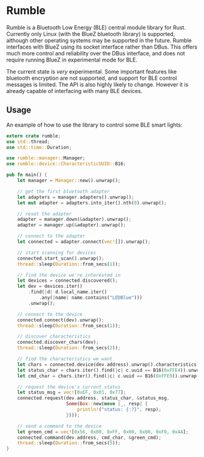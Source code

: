 # Rumble

Rumble is a Bluetooth Low Energy (BLE) central module library for Rust. 
Currently only Linux (with the BlueZ bluetooth library) is supported, although 
other operating systems may be supported in the future. Rumble interfaces with 
BlueZ using its socket interface rather than DBus. This offers much more control 
and reliability over the DBus interface, and does not require running BlueZ in 
experimental mode for BLE.

The current state is *very* experimental. Some important features like bluetooth
encryption are not supported, and support for BLE control messages is limited. 
The API is also highly likely to change. However it is already capable of 
interfacing with many BLE devices.

## Usage

An example of how to use the library to control some BLE smart lights:

```rust
extern crate rumble;
use std::thread;
use std::time::Duration;

use rumble::manager::Manager;
use rumble::device::CharacteristicUUID::B16;

pub fn main() {
    let manager = Manager::new().unwrap();

    // get the first bluetooth adapter
    let adapters = manager.adapters().unwrap();
    let mut adapter = adapters.into_iter().nth(0).unwrap();

    // reset the adapter
    adapter = manager.down(&adapter).unwrap();
    adapter = manager.up(&adapter).unwrap();

    // connect to the adapter
    let connected = adapter.connect(vec![]).unwrap();

    // start scanning for devices
    connected.start_scan().unwrap();
    thread::sleep(Duration::from_secs(1));

    // find the device we're interested in
    let devices = connected.discovered();
    let dev = devices.iter()
        .find(|d| d.local_name.iter()
            .any(|name| name.contains("LEDBlue")))
        .unwrap();

    // connect to the device
    connected.connect(dev).unwrap();
    thread::sleep(Duration::from_secs(1));

    // discover characteristics
    connected.discover_chars(dev);
    thread::sleep(Duration::from_secs(2));

    // find the characteristics we want
    let chars = connected.device(dev.address).unwrap().characteristics;
    let status_char = chars.iter().find(|c| c.uuid == B16(0xFFE4)).unwrap();
    let cmd_char = chars.iter().find(|c| c.uuid == B16(0xFFE9)).unwrap();

    // request the device's current status
    let status_msg = vec![0xEF, 0x01, 0x77];
    connected.request(dev.address, status_char, &status_msg,
                      Some(Box::new(move |_, resp| {
                          println!("status: {:?}", resp);
                      })));

    // send a command to the device
    let green_cmd = vec![0x56, 0x00, 0xFF, 0x00, 0x00, 0xF0, 0xAA];
    connected.command(dev.address, cmd_char, &green_cmd);
    thread::sleep(Duration::from_secs(5));
}
```
